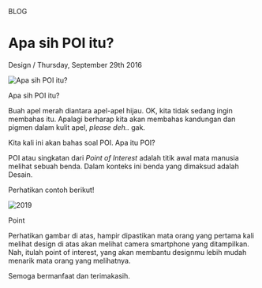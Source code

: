 <p class="type">BLOG</p>

# Apa sih POI itu?

<p class="meta">Design  /  Thursday, September 29th 2016</p>

![Apa sih POI itu?](https://farooq-agent.web.app/assets/images/blog/small/w2sqSPpS_post_image.jpg)

<p class="caption">Apa sih POI itu?</p>

Buah apel merah diantara apel-apel hijau. OK, kita tidak sedang ingin membahas itu. Apalagi berharap kita akan membahas kandungan dan pigmen dalam kulit apel, <em>please deh..</em> gak.

Kita kali ini akan bahas soal POI. Apa itu POI?

POI atau singkatan dari <em>Point of Interest</em> adalah titik awal mata manusia melihat sebuah benda. Dalam konteks ini benda yang dimaksud adalah Desain.

Perhatikan contoh berikut!

![2019](../assets/images/blog/details/13-desain-web-dari-waktu-ke-waktu/apple-website/2019.jpg)

<p class="caption">Point</p>

Perhatikan gambar di atas, hampir dipastikan mata orang yang pertama kali melihat design di atas akan melihat camera smartphone yang ditampilkan. Nah, itulah point of interest, yang akan membantu designmu lebih mudah menarik mata orang yang melihatnya.

Semoga bermanfaat dan terimakasih.
